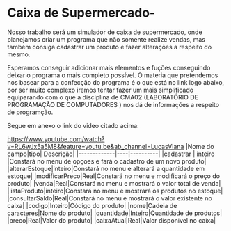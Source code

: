 # Caixa de Supermercado-
Nosso trabalho será um simulador de caixa de supermercado, onde planejamos criar um programa que não somente realize vendas, mas também consiga cadastrar um produto e fazer alterações a respeito do mesmo.

Esperamos conseguir adicionar mais elementos e fuções conseguindo deixar o programa o mais completo possível.
O materia que pretendemos nos basear para a confecção do programa é o que está no link logo abaixo, por ser muito complexo iremos tentar fazer um mais simplificado equiparando com o que a disciplina de CMA02 (LABORATÓRIO DE PROGRAMAÇÃO DE COMPUTADORES ) nos dá de informações a respeito de programção.

Segue em anexo o link do video citado acima:

https://www.youtube.com/watch?v=RL6wJx5a5M8&feature=youtu.be&ab_channel=LucasViana
|Nome do campo|tipo| Descrição|
|-------------|----|----------|
|cadastrar | inteiro  |Constará no menu de opçoes e fará o cadastro de um novo produto|
|alterarEstoque|inteiro|Constará no menu e alterará a quantidade em estoque|
|modificarPreco|Real|Constará no menu e modificará o preço do produto|
|venda|Real|Constará no menu e mostrará o valor total de venda|
|listaProduto|inteiro|Constará no menu e mostrará os produtos no estoque|
|consultarSaldo|Real|Constará no menu e mostrará o valor existente no caixa|
|codigo|Inteiro|Código do produto|
|nome|Cadeia de caracteres|Nome do produto|
|quantidade|Inteiro|Quantidade de produtos|
|preco|Real|Valor do produto|
|caixaAtual|Real|Valor disponivel no caixa|
